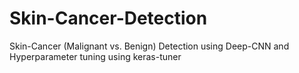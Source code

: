 # Skin-Cancer-Detection
Skin-Cancer (Malignant vs. Benign) Detection using Deep-CNN and Hyperparameter tuning using keras-tuner
